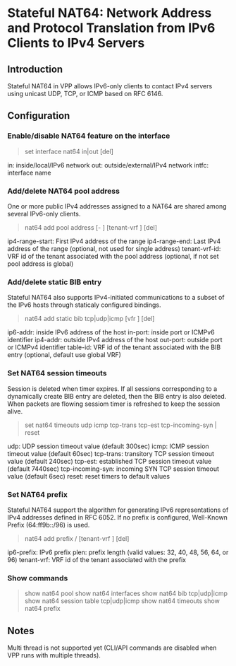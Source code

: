 # Stateful NAT64: Network Address and Protocol Translation from IPv6 Clients to IPv4 Servers

## Introduction

Stateful NAT64 in VPP allows IPv6-only clients to contact IPv4 servers using unicast UDP, TCP, or ICMP based on RFC 6146.

## Configuration

### Enable/disable NAT64 feature on the interface

> set interface nat64 in|out <intfc> [del]

in: inside/local/IPv6 network
out: outside/external/IPv4 network
intfc: interface name

### Add/delete NAT64 pool address

One or more public IPv4 addresses assigned to a NAT64 are shared among several IPv6-only clients.

> nat64 add pool address <ip4-range-start> [- <ip4-range-end>] [tenant-vrf <tenant-vrf-id>] [del]

ip4-range-start: First IPv4 address of the range 
ip4-range-end: Last IPv4 address of the range (optional, not used for single address)
tenant-vrf-id: VRF id of the tenant associated with the pool address (optional, if not set pool address is global)

### Add/delete static BIB entry

Stateful NAT64 also supports IPv4-initiated communications to a subset of the IPv6 hosts through staticaly configured bindings.

> nat64 add static bib <ip6-addr> <in-port> <ip4-addr> <out-port> tcp|udp|icmp [vfr <table-id>] [del]

ip6-addr: inside IPv6 address of the host
in-port: inside port or ICMPv6 identifier
ip4-addr: outside IPv4 address of the host
out-port: outside port or ICMPv4 identifier
table-id: VRF id of the tenant associated with the BIB entry (optional, default use global VRF)

### Set NAT64 session timeouts

Session is deleted when timer expires. If all sessions corresponding to a dynamically create BIB entry are deleted, then the BIB entry is also deleted. When packets are flowing sessiom timer is refreshed to keep the session alive.

> set nat64 timeouts udp <sec> icmp <sec> tcp-trans <sec> tcp-est <sec> tcp-incoming-syn <sec> | reset

udp: UDP session timeout value (default 300sec)
icmp: ICMP session timeout value (default 60sec)
tcp-trans: transitory TCP session timeout value (default 240sec)
tcp-est: established TCP session timeout value (default 7440sec)
tcp-incoming-syn: incoming SYN TCP session timeout value (default 6sec)
reset: reset timers to default values

### Set NAT64 prefix 

Stateful NAT64 support the algorithm for generating IPv6 representations of IPv4 addresses defined in RFC 6052. If no prefix is configured, Well-Known Prefix (64:ff9b::/96) is used. 

> nat64 add prefix <ip6-prefix>/<plen> [tenant-vrf <vrf-id>] [del]

ip6-prefix: IPv6 prefix
plen: prefix length (valid values: 32, 40, 48, 56, 64, or 96)
tenant-vrf: VRF id of the tenant associated with the prefix

### Show commands

> show nat64 pool
> show nat64 interfaces
> show nat64 bib tcp|udp|icmp
> show nat64 session table tcp|udp|icmp
> show nat64 timeouts
> show nat64 prefix

## Notes

Multi thread is not supported yet (CLI/API commands are disabled when VPP runs with multiple threads).
